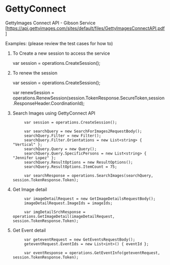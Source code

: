GettyConnect
============

GettyImages Connect API - Gibson Service [https://api.gettyimages.com/sites/default/files/GettyImagesConnectAPI.pdf]

Examples: (please review the test cases for how to)

1) To Create a new session to access the service

	 var session = operations.CreateSession();

2) To renew the session

	var session = operations.CreateSession();
            
	var renewSession = operations.RenewSession(session.TokenResponse.SecureToken,session.ResponseHeader.CoordinationId);

3) Search Images using GettyConnect API

            var session = operations.CreateSession();

            var searchQuery = new SearchForImages2RequestBody();
            searchQuery.Filter = new Filter();
            searchQuery.Filter.Orientations = new List<string> { "Vertical" };
            searchQuery.Query = new Query();
            searchQuery.Query.SpecificPersons = new List<string> { "Jennifer Lopez" };
            searchQuery.ResultOptions = new ResultOptions();
            searchQuery.ResultOptions.ItemCount = 75;

            var searchResponse = operations.SearchImages(searchQuery, session.TokenResponse.Token);

4) Get Image detail

            var imageDetailRequest = new GetImageDetailsRequestBody();
            imageDetailRequest.ImageIds = imageIds;

            var imgDetailSrchResponse = operations.GetImageDetail(imageDetailRequest, session.TokenResponse.Token);


5) Get Event detail

            var geteventRequest = new GetEventsRequestBody();
            geteventRequest.EventIds = new List<int>() { eventId };

            var eventResponse = operations.GetEventInfo(geteventRequest, session.TokenResponse.Token);